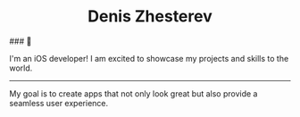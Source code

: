 
<h1 align="center">Denis Zhesterev</h1>
### 🚀 <p>I'm an iOS developer! I am excited to showcase my projects and skills to the world.</p>
<hr>
<p> My goal is to create apps that not only look great but also provide a seamless user experience. <p>
<!--
**dezhest/dezhest** is a ✨ _special_ ✨ repository because its `README.md` (this file) appears on your GitHub profile.

